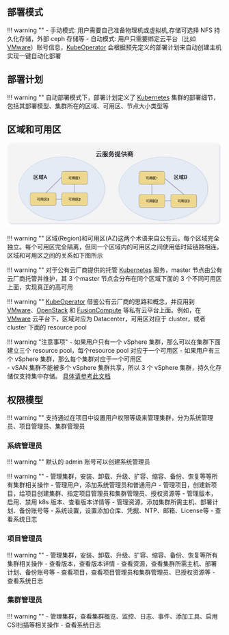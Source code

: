 
## 部署模式

!!! warning ""
    - 手动模式: 用户需要自己准备物理机或虚拟机,存储可选择 NFS 持久化存储，外部 ceph 存储等
    - 自动模式: 用户只需要绑定云平台（比如 [VMware][VMware]）账号信息，[KubeOperator][KubeOperator] 会根据预先定义的部署计划来自动创建主机实现一键自动化部署

## 部署计划

!!! warning ""
    自动部署模式下，部署计划定义了 [Kubernetes][Kubernetes] 集群的部署细节，包括其部署模型、集群所在的区域、可用区、节点大小类型等

## 区域和可用区

![region-zone](img/ko-region.png)

!!! warning ""
    区域(Region)和可用区(AZ)这两个术语来自公有云。每个区域完全独立。每个可用区完全隔离，但同一个区域内的可用区之间使用低时延链路相连。区域和可用区之间的关系如下图所示

!!! warning ""
    对于公有云厂商提供的托管 [Kubernetes][Kubernetes] 服务，master 节点由公有云厂商托管并维护，其 3 个master 节点会分布在同个区域下面的 3 个不同可用区上面，实现真正的高可用

!!! warning ""
    [KubeOperator][KubeOperator] 借鉴公有云厂商的思路和概念，并应用到 [VMware][VMware]、[OpenStack][OpenStack] 和 [FusionCompute][FusionCompute] 等私有云平台上面。例如，在 [VMware][VMware] 云平台下，区域对应为 Datacenter，可用区对应于 cluster，或者 cluster 下面的 resource pool

!!! warning "注意事项"
    - 如果用户只有一个 vSphere 集群，那么可以在集群下面建立三个 resource pool，每个resource pool 对应于一个可用区
    - 如果用户有三个 vSphere 集群，那么每个集群对应于一个可用区  
    - vSAN 集群不能被多个 vSphere 集群共享，所以 3 个 vSphere 集群，持久化存储仅支持集中存储。 [具体请参考此文档](https://docs.vmware.com/en/VMware-Enterprise-PKS/1.5/vmware-enterprise-pks-15/GUID-vsphere-persistent-storage.html)

## 权限模型

!!! warning ""
    支持通过在项目中设置用户权限等级来管理集群，分为系统管理员、项目管理员、集群管理员

### 系统管理员

!!! warning ""
    默认的 admin 账号可以创建系统管理员

!!! warning ""
    - 管理集群，安装、卸载、升级、扩容、缩容、备份、恢复等等所有集群相关操作
    - 管理用户，添加系统管理员和普通用户
    - 管理项目，创建新项目，给项目创建集群、指定项目管理员和集群管理员、授权资源等
    - 管理版本，启用、禁用 k8s 版本、查看版本详情等
    - 管理资源，添加集群所需主机、部署计划、备份账号等
    - 系统设置，设置添加仓库、凭据、NTP、邮箱、License等
    - 查看系统日志

### 项目管理员

!!! warning ""
    - 管理集群，安装、卸载、升级、扩容、缩容、备份、恢复等所有集群相关操作
    - 查看版本，查看版本详情
    - 查看资源，查看集群所需主机、部署计划、备份账号等
    - 查看项目，查看项目管理员和集群管理员、已授权资源等
    - 查看系统日志

### 集群管理员

!!! warning ""
    - 管理集群，查看集群概览、监控、日志、事件、添加工具、启用CSI扫描等相关操作
    - 查看系统日志

[KubeOperator]:https://kubeoperator.io
[Kubernetes]:https://kubernetes.io
[VMware]:https://www.vmware.com
[OpenStack]:https://www.openstack.org
[FusionCompute]:https://support.huawei.com/enterprise/zh/cloud-computing/fusioncompute-pid-8576912
